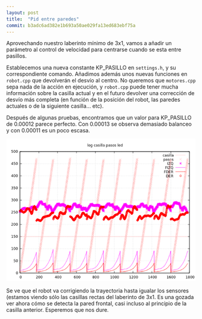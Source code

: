 ```yaml
---
layout: post
title:  "Pid entre paredes"
commit: b3adc6ad382e1b693a50ae029fa13ed683ebf75a
---
```


Aprovechando nuestro laberinto mínimo de 3x1, vamos a añadir un parámetro al control de
velocidad para centrarse cuando se esta entre pasillos. 

Establecemos una nueva constante KP_PASILLO en `settings.h`, y su correspondiente comando.
Añadimos además unos nuevas funciones en `robot.cpp` que devolverán el desvío al centro.
No queremos que `motores.cpp` sepa nada de la acción en ejecución, y `robot.cpp` puede
tener mucha información sobre la casilla actual y en el futuro devolver una corrección
de desvío más completa (en función de la posición del robot, las paredes actuales o de la
siguiente casilla... etc).

Después de algunas pruebas, encontramos que un valor para KP_PASILLO de 0.00012 parece
perfecto. Con 0.00013 se observa demasiado balanceo y con 0.00011 es un poco escasa.

![pid-pasillo](../assets/2019-03-20-pid-pasillo.png)

Se ve que el robot va corrigiendo la trayectoria hasta igualar los sensores (estamos viendo
sólo las casillas rectas del laberinto de 3x1. Es una gozada ver ahora cómo se detecta la
pared frontal, casi incluso al principio de la casilla anterior. Esperemos que nos dure.
